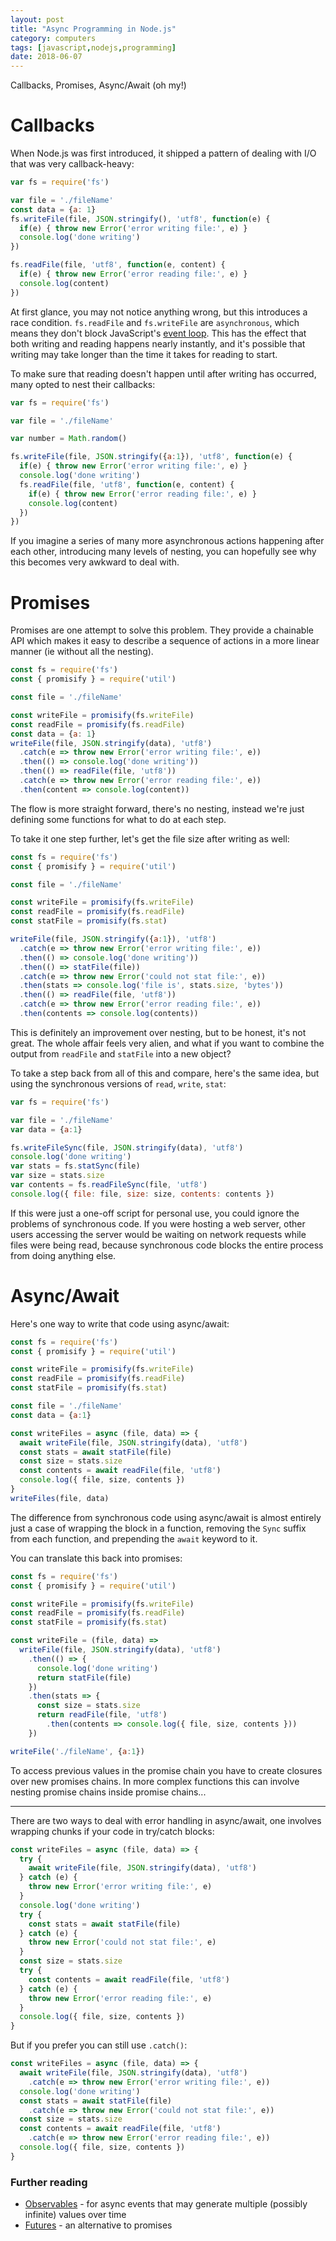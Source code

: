 ```yaml
---
layout: post
title: "Async Programming in Node.js"
category: computers
tags: [javascript,nodejs,programming]
date: 2018-06-07
---
```


Callbacks, Promises, Async/Await (oh my!)

# Callbacks

When Node.js was first introduced, it shipped a pattern of dealing with I/O that was very callback-heavy:

``` javascript
var fs = require('fs')

var file = './fileName'
const data = {a: 1}
fs.writeFile(file, JSON.stringify(), 'utf8', function(e) {
  if(e) { throw new Error('error writing file:', e) }
  console.log('done writing')
})

fs.readFile(file, 'utf8', function(e, content) {
  if(e) { throw new Error('error reading file:', e) }
  console.log(content)
})
```

At first glance, you may not notice anything wrong, but this introduces a race condition. `fs.readFile` and `fs.writeFile` are `asynchronous`, which means they don't block JavaScript's [event loop][eventloop]. This has the effect that both writing and reading happens nearly instantly, and it's possible that writing may take longer than the time it takes for reading to start.

To make sure that reading doesn't happen until after writing has occurred, many opted to nest their callbacks:

``` javascript
var fs = require('fs')

var file = './fileName'

var number = Math.random()

fs.writeFile(file, JSON.stringify({a:1}), 'utf8', function(e) {
  if(e) { throw new Error('error writing file:', e) }
  console.log('done writing')
  fs.readFile(file, 'utf8', function(e, content) {
    if(e) { throw new Error('error reading file:', e) }
    console.log(content)
  })
})
```

If you imagine a series of many more asynchronous actions happening after each other, introducing many levels of nesting, you can hopefully see why this becomes very awkward to deal with.

# Promises

Promises are one attempt to solve this problem. They provide a chainable API which makes it easy to describe a sequence of actions in a more linear manner (ie without all the nesting).

``` javascript
const fs = require('fs')
const { promisify } = require('util')

const file = './fileName'

const writeFile = promisify(fs.writeFile)
const readFile = promisify(fs.readFile)
const data = {a: 1}
writeFile(file, JSON.stringify(data), 'utf8')
  .catch(e => throw new Error('error writing file:', e))
  .then(() => console.log('done writing'))
  .then(() => readFile(file, 'utf8'))
  .catch(e => throw new Error('error reading file:', e))
  .then(content => console.log(content))
```

The flow is more straight forward, there's no nesting, instead we're just defining some functions for what to do at each step.

To take it one step further, let's get the file size after writing as well:

``` javascript
const fs = require('fs')
const { promisify } = require('util')

const file = './fileName'

const writeFile = promisify(fs.writeFile)
const readFile = promisify(fs.readFile)
const statFile = promisify(fs.stat)

writeFile(file, JSON.stringify({a:1}), 'utf8')
  .catch(e => throw new Error('error writing file:', e))
  .then(() => console.log('done writing'))
  .then(() => statFile(file))
  .catch(e => throw new Error('could not stat file:', e))
  .then(stats => console.log('file is', stats.size, 'bytes'))
  .then(() => readFile(file, 'utf8'))
  .catch(e => throw new Error('error reading file:', e))
  .then(contents => console.log(contents))
```

This is definitely an improvement over nesting, but to be honest, it's not great. The whole affair feels very alien, and what if you want to combine the output from `readFile` and `statFile` into a new object?

To take a step back from all of this and compare, here's the same idea, but using the synchronous versions of `read`, `write`, `stat`:

``` javascript
var fs = require('fs')

var file = './fileName'
var data = {a:1}

fs.writeFileSync(file, JSON.stringify(data), 'utf8')
console.log('done writing')
var stats = fs.statSync(file)
var size = stats.size
var contents = fs.readFileSync(file, 'utf8')
console.log({ file: file, size: size, contents: contents })
```

If this were just a one-off script for personal use, you could ignore the problems of synchronous code. If you were hosting a web server, other users accessing the server would be waiting on network requests while files were being read, because synchronous code blocks the entire process from doing anything else.

# Async/Await

Here's one way to write that code using async/await:

``` javascript
const fs = require('fs')
const { promisify } = require('util')

const writeFile = promisify(fs.writeFile)
const readFile = promisify(fs.readFile)
const statFile = promisify(fs.stat)

const file = './fileName'
const data = {a:1}

const writeFiles = async (file, data) => {
  await writeFile(file, JSON.stringify(data), 'utf8')
  const stats = await statFile(file)
  const size = stats.size
  const contents = await readFile(file, 'utf8')
  console.log({ file, size, contents })
}
writeFiles(file, data)
```

The difference from synchronous code using async/await is almost entirely just a case of wrapping the block in a function, removing the `Sync` suffix from each function, and prepending the `await` keyword to it.

You can translate this back into promises:

``` javascript
const fs = require('fs')
const { promisify } = require('util')

const writeFile = promisify(fs.writeFile)
const readFile = promisify(fs.readFile)
const statFile = promisify(fs.stat)

const writeFile = (file, data) =>
  writeFile(file, JSON.stringify(data), 'utf8')
    .then(() => {
      console.log('done writing')
      return statFile(file)
    }) 
    .then(stats => {
      const size = stats.size
      return readFile(file, 'utf8')
        .then(contents => console.log({ file, size, contents }))
    })

writeFile('./fileName', {a:1})
```

To access previous values in the promise chain you have to create closures over new promises chains. In more complex functions this can involve nesting promise chains inside promise chains...

---

There are two ways to deal with error handling in async/await, one involves wrapping chunks if your code in try/catch blocks:

``` javascript
const writeFiles = async (file, data) => {
  try {
    await writeFile(file, JSON.stringify(data), 'utf8')
  } catch (e) {
    throw new Error('error writing file:', e)
  }
  console.log('done writing')
  try {
    const stats = await statFile(file)
  } catch (e) {
    throw new Error('could not stat file:', e)
  }
  const size = stats.size
  try {
    const contents = await readFile(file, 'utf8')
  } catch (e) {
    throw new Error('error reading file:', e)
  }
  console.log({ file, size, contents })
}
```

But if you prefer you can still use `.catch()`:

``` javascript
const writeFiles = async (file, data) => {
  await writeFile(file, JSON.stringify(data), 'utf8')
    .catch(e => throw new Error('error writing file:', e))
  console.log('done writing')
  const stats = await statFile(file)
    .catch(e => throw new Error('could not stat file:', e))
  const size = stats.size
  const contents = await readFile(file, 'utf8')
    .catch(e => throw new Error('error reading file:', e))
  console.log({ file, size, contents })
}
```

### Further reading

* [Observables](https://gist.github.com/staltz/868e7e9bc2a7b8c1f754) - for async events that may generate multiple (possibly infinite) values over time
* [Futures](https://github.com/fluture-js/Fluture) - an alternative to promises

[eventloop]: https://www.youtube.com/watch?v=8aGhZQkoFbQ
[broken]: https://medium.com/@avaq/broken-promises-2ae92780f33
